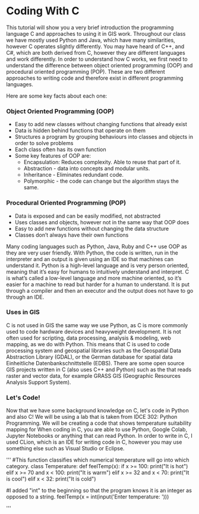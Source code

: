 # Coding With C

This tutorial will show you a very brief introduction the programming language C and approaches to using it in GIS work. Throughout our class we have mostly used Python and Java, which have many similarities, however C operates slightly differently. You may have heard of C++, and C#, which are both derived from C, however they are different languages and work differently. In order to understand how C works, we first need to understand the difference between object oriented programming (OOP) and procedural oriented programming (POP). These are two different approaches to writing code and therefore exist in different programming languages. 

Here are some key facts about each one:

### Object Oriented Programming (OOP) ### 
* Easy to add new classes without changing functions that already exist
* Data is hidden behind functions that operate on them
* Structures a program by grouping behaviours into classes and objects in order to solve problems
* Each class often has its own function
* Some key features of OOP are:
  * Encapsulation: Reduces complexity. Able to reuse that part of it. 
  * Abstraction - data into concepts and modular units.
  * Inheritance - Eliminates redundant code.
  * Polymorphic - the code can change but the algorithm stays the same. 

### Procedural Oriented Programming (POP) ###
* Data is exposed and can be easily modified, not abstracted
* Uses classes and objects, however not in the same way that OOP does
* Easy to add new functions without changing the data structure
* Classes don’t always have their own functions

Many coding languages such as Python, Java, Ruby and C++ use OOP as they are very user friendly. With Python, the code is written, run in the interpreter and an output is given using an IDE so that machines can understand it. Python is a high-level language and is very person oriented, meaning that it’s easy for humans to intuitively understand and interpret. C is what’s called a low-level language and more machine oriented, so it’s easier for a machine to read but harder for a human to understand. It is put through a compiler and then an executor and the output does not have to go through an IDE. 


### Uses in GIS ###
C is not used in GIS the same way we use Python, as C is more commonly used to code hardware devices and heavyweight development. It is not often used for scripting, data processing, analysis & modeling, web mapping, as we do with Python. This means that C is used to code processing system and geospatial libraries such as the Geospatial Data Abstraction Library (GDAL), or the German database for spatial data Einheitliche Datenbankschnittstelle (EDBS). There are some open source GIS projects written in C (also uses C++ and Python) such as the  that reads raster and vector data, for example GRASS GIS (Geographic Resources Analysis Support System).


### Let's Code! ###
Now that we have some background knowledge on C, let's code in Python and also C! We will be using a lab that is taken from IDCE 302: Python Programming. We will be creating a code that shows temperature suitability mapping for 
When coding in C, you are able to use Python, Google Colab, Jupyter Notebooks or anything that can read Python. In order to write in C, I used CLion, which is an IDE for writing code in C, however you may use something else such as Visual Studio or Eclipse.

'''
#This function classifies which numerical temperature will go into which category.
class Temperature: 
  def feelTemp(x):
    if x >= 100:
      print("It is hot")
    elif x >= 70 and x < 100:
      print("It is warm")
    elif x >= 32 and x < 70:
      print("It is cool")
    elif x < 32:
      print("It is cold")

#I added "int" to the beginning so that the program knows it is an integer as opposed to a string. 
  feelTemp(x = int(input('Enter temperature: ')))

'''


